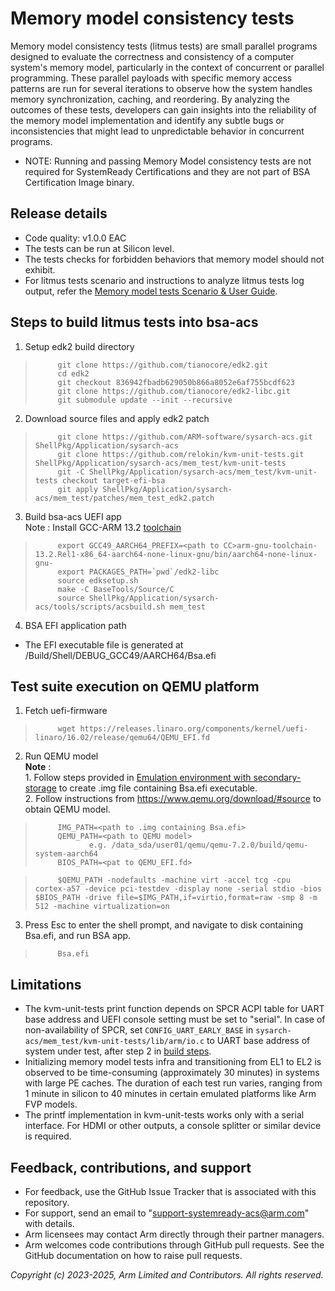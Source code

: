 # Memory model consistency tests
Memory model consistency tests (litmus tests) are small parallel programs designed to evaluate the correctness and
consistency of a computer system's memory model, particularly in the context of concurrent or parallel programming.
These parallel payloads with specific memory access patterns are run for several iterations to observe how the system
handles memory synchronization, caching, and reordering. By analyzing the outcomes of these tests, developers can gain
insights into the reliability of the memory model implementation and identify any subtle bugs or inconsistencies that
might lead to unpredictable behavior in concurrent programs.

 - NOTE: Running and passing Memory Model consistency tests are not required for SystemReady Certifications and they are not part of BSA Certification Image binary.

## Release details
 - Code quality: v1.0.0 EAC
 - The tests can be run at Silicon level.
 - The tests checks for forbidden behaviors that memory model should not exhibit.
 - For litmus tests scenario and instructions to analyze litmus tests log output, refer the [Memory model tests Scenario & User Guide](../mem_test/memory_model_tests_scenario_user_guide.rst).

## Steps to build litmus tests into bsa-acs
1. Setup edk2 build directory
>          git clone https://github.com/tianocore/edk2.git
>          cd edk2
>          git checkout 836942fbadb629050b866a8052e6af755bcdf623
>          git clone https://github.com/tianocore/edk2-libc.git
>          git submodule update --init --recursive

2. Download source files and apply edk2 patch
>          git clone https://github.com/ARM-software/sysarch-acs.git ShellPkg/Application/sysarch-acs
>          git clone https://github.com/relokin/kvm-unit-tests.git ShellPkg/Application/sysarch-acs/mem_test/kvm-unit-tests
>          git -C ShellPkg/Application/sysarch-acs/mem_test/kvm-unit-tests checkout target-efi-bsa
>          git apply ShellPkg/Application/sysarch-acs/mem_test/patches/mem_test_edk2.patch

3. Build bsa-acs UEFI app <br>
Note :  Install GCC-ARM 13.2 [toolchain](https://developer.arm.com/downloads/-/arm-gnu-toolchain-downloads)
>          export GCC49_AARCH64_PREFIX=<path to CC>arm-gnu-toolchain-13.2.Rel1-x86_64-aarch64-none-linux-gnu/bin/aarch64-none-linux-gnu-
>          export PACKAGES_PATH=`pwd`/edk2-libc
>          source edksetup.sh
>          make -C BaseTools/Source/C
>          source ShellPkg/Application/sysarch-acs/tools/scripts/acsbuild.sh mem_test

4. BSA EFI application path
- The EFI executable file is generated at <edk2-path>/Build/Shell/DEBUG_GCC49/AARCH64/Bsa.efi

## Test suite execution on QEMU platform
1. Fetch uefi-firmware
>          wget https://releases.linaro.org/components/kernel/uefi-linaro/16.02/release/qemu64/QEMU_EFI.fd

2. Run QEMU model <br>
**Note** : <br> 1. Follow steps provided in [Emulation environment with secondary-storage](../README.md#22-emulation-environment-with-secondary-storage) to create .img file containing Bsa.efi executable. <br> 2. Follow instructions from https://www.qemu.org/download/#source to obtain QEMU model.

>          IMG_PATH=<path to .img containing Bsa.efi>
>          QEMU_PATH=<path to QEMU model>
>                 e.g. /data_sda/user01/qemu/qemu-7.2.0/build/qemu-system-aarch64
>          BIOS_PATH=<pat to QEMU_EFI.fd>

>          $QEMU_PATH -nodefaults -machine virt -accel tcg -cpu cortex-a57 -device pci-testdev -display none -serial stdio -bios $BIOS_PATH -drive file=$IMG_PATH,if=virtio,format=raw -smp 8 -m 512 -machine virtualization=on

3. Press Esc to enter the shell prompt, and navigate to disk containing Bsa.efi, and run BSA app.
>          Bsa.efi

## Limitations
 - The kvm-unit-tests print function depends on SPCR ACPI table for UART base address and UEFI console setting must be set to "serial". In case of non-availability of SPCR,
   set `CONFIG_UART_EARLY_BASE` in `sysarch-acs/mem_test/kvm-unit-tests/lib/arm/io.c` to UART base address of system under test, after step 2 in [build steps](#steps-to-build-litmus-tests-into-bsa-acs).
 - Initializing memory model tests infra and transitioning from EL1 to EL2 is observed to be time-consuming (approximately 30 minutes) in systems with large PE caches. The duration of each test run varies, ranging from 1 minute in silicon to 40 minutes in certain emulated platforms like Arm FVP models.
 - The printf implementation in kvm-unit-tests works only with a serial interface. For HDMI or other outputs, a console splitter or similar device is required.

## Feedback, contributions, and support

 - For feedback, use the GitHub Issue Tracker that is associated with this repository.
 - For support, send an email to "support-systemready-acs@arm.com" with details.
 - Arm licensees may contact Arm directly through their partner managers.
 - Arm welcomes code contributions through GitHub pull requests. See the GitHub documentation on how to raise pull requests.

*Copyright (c) 2023-2025, Arm Limited and Contributors. All rights reserved.*
